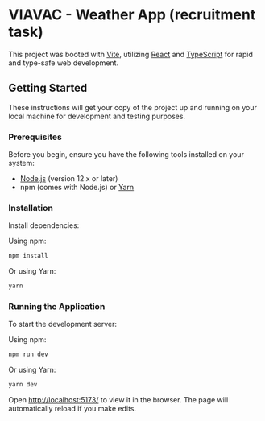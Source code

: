 
# VIAVAC - Weather App (recruitment task)

This project was booted with [Vite](https://vitejs.dev/), utilizing [React](https://reactjs.org/) and [TypeScript](https://www.typescriptlang.org/) for rapid and type-safe web development.

## Getting Started

These instructions will get your copy of the project up and running on your local machine for development and testing purposes.

### Prerequisites

Before you begin, ensure you have the following tools installed on your system:

- [Node.js](https://nodejs.org/en/) (version 12.x or later)
- npm (comes with Node.js) or [Yarn](https://yarnpkg.com/)

### Installation

Install dependencies:

Using npm:

```bash
npm install
```

Or using Yarn:

```bash
yarn
```

### Running the Application

To start the development server:

Using npm:

```bash
npm run dev
```

Or using Yarn:

```bash
yarn dev
```

Open [http://localhost:5173/](http://localhost:5173/) to view it in the browser. The page will automatically reload if you make edits.